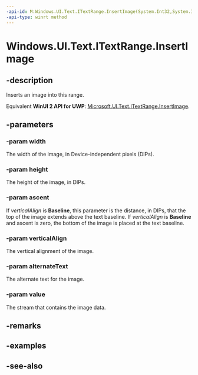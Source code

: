 ```yaml
---
-api-id: M:Windows.UI.Text.ITextRange.InsertImage(System.Int32,System.Int32,System.Int32,Windows.UI.Text.VerticalCharacterAlignment,System.String,Windows.Storage.Streams.IRandomAccessStream)
-api-type: winrt method
---
```


<!-- Method syntax
public void InsertImage(System.Int32 width, System.Int32 height, System.Int32 ascent, Windows.UI.Text.VerticalCharacterAlignment verticalAlign, System.String alternateText, Windows.Storage.Streams.IRandomAccessStream value)
-->

# Windows.UI.Text.ITextRange.InsertImage

## -description
Inserts an image into this range.

Equivalent **WinUI 2 API for UWP**: [Microsoft.UI.Text.ITextRange.InsertImage](/windows/winui/api/microsoft.ui.text.itextrange.insertimage).

## -parameters
### -param width
The width of the image, in Device-independent pixels (DIPs).

### -param height
The height of the image, in DIPs.

### -param ascent
If *verticalAlign* is **Baseline**, this parameter is the distance, in DIPs, that the top of the image extends above the text baseline. If *verticalAlign* is **Baseline** and ascent is zero, the bottom of the image is placed at the text baseline.

### -param verticalAlign
The vertical alignment of the image.

### -param alternateText
The alternate text for the image.

### -param value
The stream that contains the image data.

## -remarks

## -examples

## -see-also
